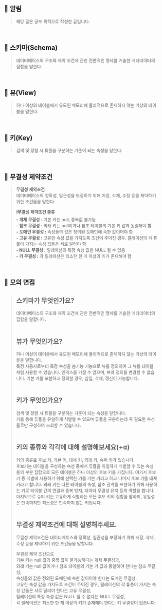 ## **📌 알림**
> 해당 글은 공부 목적으로 작성한 글입니다.

<br>

## **📌 스키마(Schema)**
> 데이터베이스의 구조와 제약 조건에 관한 전반적인 명세를 기술한 메타데이터의 집합을 말한다.

<br>

## **📌 뷰(View)**
> 하나 이상의 테이블에서 유도된 메모리에 물리적으로 존재하지 않는 가상의 테이블을 말한다.

<br>

## **📌 키(Key)**   
> 검색 및 정렬 시 튜플을 구분하는 기준이 되는 속성을 말한다.

<br>

## **📌 무결성 제약조건**
> **무결성 제약조건**  
> 데이터베이스의 정확성, 일관성을 보장하기 위해 저장, 삭제, 수정 등을 제약하기 위한 조건들을 말한다.  
>   
> **❗️무결성 제약조건 종류**  
> **\- 개체 무결성** : 기본 키는 null, 중복값 불가능   
> **\- 참조 무결성** : 외래 키는 null이거나 참조 테이블의 기본 키 값과 동일해야 함  
> **\- 도메인 무결성 :** 속성들의 값은 정의된 도메인에 속한 값이어야 함  
> **\- 고유 무결성 :** 고유한 속성 값을 가지도록 조건이 주어진 경우, 릴레이션의 각 튜플이 가지는 속성 값들은 서로 달라야 함  
> **\- NULL 무결성 :** 릴레이션의 특정 속성 값은 NULL 될 수 없음  
> **\- 키 무결성 :** 각 릴레이션은 최소한 한 개 이상의 키가 존재해야 함

<br>

## **📌 모의 면접**
> **스키마가 무엇인가요?**  
> ---
> 데이터베이스의 구조와 제약 조건에 관한 전반적인 명세를 기술한 메타데이터의 집합을 말합니다.  
> <br>
> 
> **뷰가 무엇인가요?**  
> ---
> 하나 이상의 테이블에서 유도된 메모리에 물리적으로 존재하지 않는 가상의 테이블을 말합니다.  
> 특정 사용자로부터 특정 속성을 숨기능 기능으로 뷰를 정의하여 그 뷰를 테이블처럼 사용할 수 있습니다. 인덱스를 가질 수 없으며, 뷰의 정의를 변경할 수 없습니다. 기본 키를 포함하고 정의할 경우, 삽입, 삭제, 갱신이 가능합니다.  
> <br>
> 
> **키가 무엇인가요?**  
> ---
> 검색 및 정렬 시 튜플을 구분하는 기준이 되는 속성을 말합니다.  
> 키를 통해 튜플을 유일하게 식별할 수 있으며 튜플을 구분하는데 꼭 필요한 속성들로만 구성하여 조회할 수 있습니다.  
> <br>
> 
> **키의 종류와 각각에 대해 설명해보세요(+⍺)**  
> ---
> 키의 종류로 후보 키, 기본 키, 대체 키, 외래 키, 슈퍼 키가 있습니다.  
> 후보키는 테이블을 구성하는 속성 중에서 튜플을 유일하게 식별할 수 있는 속성들의 부분 집합으로 모든 테이블은 하나 이상의 후보 키를 가집니다. 여기서 후보 키 중 식별에 사용하기 위해 선택한 키를 기본 키라고 하고 나머지 후보 키를 대체 키라고 합니다. 외래 키는 다른 테이블의 속성, 참조 관계를 표현하기 위해 사용하는 키로 테이블 간의 연결과 중복 방지, 데이터 무결성 유지 등의 역할을 합니다. 마지막으로 슈퍼 키는 고유하게 식별하는 모든 후보 키의 집합을 말하며, 유일성은 만족하지만 최소성은 만족하지 않는 키입니다.  
> <br>
> 
> **무결성 제약조건에 대해 설명해주세요.**  
> ---
> 
> 무결성 제약조건은 데이터베이스의 정확성, 일관성을 보장하기 위해 저장, 삭제, 수정 등을 제약하기 위한 조건들을 말합니다.  
>   
> 무결성 제약 조건으로  
> 기본 키는 null 값과 중복 값이 불가능하다는 개체 무결성과,  
> 외래 키는 null 값이거나 참조 테이블의 기본 키 값과 동일해야 한다는 참조 무결성,   
> 속성들의 값은 정의된 도메인에 속한 값이어야 한다는 도메인 무결성,  
> 고유한 속성 값을 가지도록 조건이 주어진 경우, 릴레이션의 각 튜플이 가지는 속성 값들은 서로 달라야 한다는 고유 무결성,  
> 릴레이션의 특정 속성 값은 NULL 될 수 없다는 NULL 무결성,  
> 각 릴레이션은 최소한 한 개 이상의 키가 존재해야 한다는 키 무결성이 있습니다.
